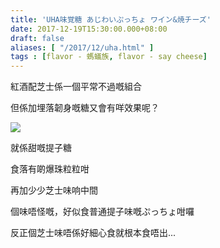 ```yaml
---
title: 'UHA味覚糖 あじわいぷっちょ ワイン&焼チーズ'
date: 2017-12-19T15:30:00.000+08:00
draft: false
aliases: [ "/2017/12/uha.html" ]
tags : [flavor - 螞蟻族, flavor - say cheese]
---
```


紅酒配芝士係一個平常不過嘅組合  

但係加埋落韌身嘅糖又會有咩效果呢？

[![](https://c1.staticflickr.com/5/4693/24240080707_b3d7820d5c_z.jpg)](https://c1.staticflickr.com/5/4693/24240080707_b3d7820d5c_z.jpg)

就係甜嘅提子糖

食落有啲爆珠粒粒咁

再加少少芝士味响中間

  

個味唔怪嘅，好似食普通提子味嘅ぷっちょ咁囉

反正個芝士味唔係好細心食就根本食唔出...
